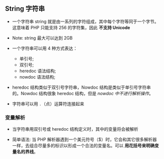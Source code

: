 ## String 字符串
* 一个字符串 string 就是由一系列的字符组成，其中每个字符等同于一个字节。这意味着 PHP 只能支持 256 的字符集，因此 __不支持 Unicode__

* Note: string 最大可以达到 2GB

* 一个字符串可以用 4 种方式表达：
    * 单引号;
    * 双引号;
    * heredoc 语法结构;
    * nowdoc 语法结构;

* heredoc 结构类似于双引号字符串，Nowdoc 结构是类似于单引号字符串的。Nowdoc 结构很象 heredoc 结构，但是 _nowdoc 中不进行解析操作_。

* 字符串可以用 `.`（点）运算符连接起来

### 变量解析
* 当字符串用双引号或 heredoc 结构定义时，其中的变量将会被解析

* 简单语法: 当 PHP 解析器遇到一个美元符号（$）时，它会和其它很多解析器一样，去组合尽量多的标识以形成一个合法的变量名。可以 __用花括号来明确变量名的界线__。
